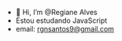 - 👋 Hi, I’m @Regiane Alves
- Estou estudando JavaScript
- email: rgnsantos9@gmail.com
<!---
Regiane9/Regiane9 is a ✨ special ✨ repository because its `README.md` (this file) appears on your GitHub profile.
You can click the Preview link to take a look at your changes.
--->

